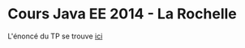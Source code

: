 Cours Java EE 2014 - La Rochelle
================================

L'énoncé du TP se trouve [ici](https://github.com/mathieuancelin/javaee-larochelle-2014/blob/master/tp.md)